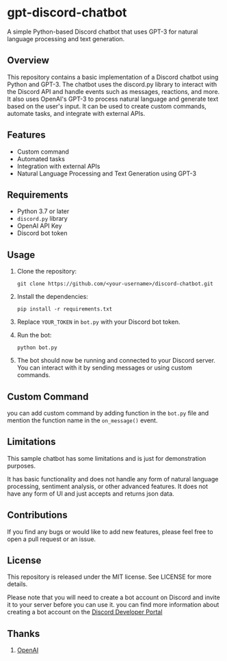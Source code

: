 # gpt-discord-chatbot

A simple Python-based Discord chatbot that uses GPT-3 for natural language processing and text generation.

## Overview

This repository contains a basic implementation of a Discord chatbot using Python and GPT-3. The chatbot uses the discord.py library to interact with the Discord API and handle events such as messages, reactions, and more. It also uses OpenAI's GPT-3 to process natural language and generate text based on the user's input. It can be used to create custom commands, automate tasks, and integrate with external APIs.
## Features

- Custom command
- Automated tasks
- Integration with external APIs
- Natural Language Processing and Text Generation using GPT-3

## Requirements

- Python 3.7 or later
- `discord.py` library
- OpenAI API Key
- Discord bot token

## Usage

1. Clone the repository:

    ```
    git clone https://github.com/<your-username>/discord-chatbot.git
    ```

2. Install the dependencies:

    ```
    pip install -r requirements.txt
    ```

3. Replace `YOUR_TOKEN` in `bot.py` with your Discord bot token.

4. Run the bot:

    ```
    python bot.py
    ```

5. The bot should now be running and connected to your Discord server. You can interact with it by sending messages or
using custom commands.

## Custom Command

you can add custom command by adding function in the `bot.py` file and mention the function name in the `on_message()`
event.

## Limitations

This sample chatbot has some limitations and is just for demonstration purposes.

It has basic functionality and does not handle any form of natural language processing, sentiment analysis, or other
advanced features.
It does not have any form of UI and just accepts and returns json data.

## Contributions

If you find any bugs or would like to add new features, please feel free to open a pull request or an issue.

## License

This repository is released under the MIT license. See LICENSE for more details.

Please note that you will need to create a bot account on Discord and invite it to your server before you can use it.
you can find more information about creating a bot account on the [Discord Developer Portal](https://discord.com/developers/docs/intro)

## Thanks

1. [OpenAI](https://github.com/openai/gpt-discord-bot)